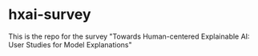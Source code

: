 # hxai-survey
This is the repo for the survey "Towards Human-centered Explainable AI: User Studies for Model Explanations"
